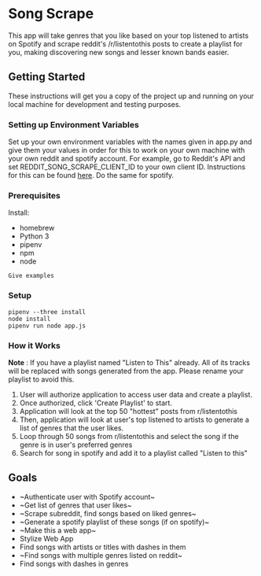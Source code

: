 # Song Scrape

This app will take genres that you like based on your top listened to artists on Spotify and scrape reddit's /r/listentothis posts to create a playlist for you, making discovering new songs and lesser known bands easier.

## Getting Started

These instructions will get you a copy of the project up and running on your local machine for development and testing purposes.

### Setting up Environment Variables

Set up your own environment variables with the names given in app.py and give them your values in order for this to work on your own machine with your own reddit and spotify account. For example, go to Reddit's API and set REDDIT_SONG_SCRAPE_CLIENT_ID to your own client ID. Instructions for this can be found [here](http://www.storybench.org/how-to-scrape-reddit-with-python/). Do the same for spotify.

### Prerequisites

Install:
* homebrew
* Python 3
* pipenv
* npm
* node
```
Give examples
```

### Setup

```
pipenv --three install
node install
pipenv run node app.js
```

### How it Works

**Note** : If you have a playlist named "Listen to This" already. All of its tracks will be replaced with songs generated from the app. Please rename your playlist to avoid this.

1. User will authorize application to access user data and create a playlist. 
2. Once authorized, click 'Create Playlist' to start.
3. Application will look at the top 50 "hottest" posts from r/listentothis
4. Then, application will look at user's top listened to artists to generate a list of genres that the user likes.
5. Loop through 50 songs from r/listentothis and select the song if the genre is in user's preferred genres
6. Search for song in spotify and add it to a playlist called "Listen to this"

## Goals

* ~Authenticate user with Spotify account~
* ~Get list of genres that user likes~
* ~Scrape subreddit, find songs based on liked genres~
* ~Generate a spotify playlist of these songs (if on spotify)~
* ~Make this a web app~
* Stylize Web App
* Find songs with artists or titles with dashes in them
* ~Find songs with multiple genres listed on reddit~ 
* Find songs with dashes in genres
